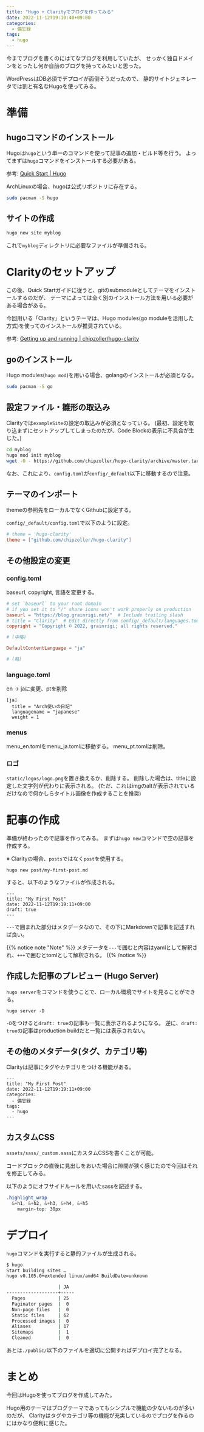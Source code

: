 ```yaml
---
title: "Hugo + Clarityでブログを作ってみる"
date: 2022-11-12T19:10:40+09:00
categories:
  - 備忘録
tags:
  - hugo
---
```


今までブログを書くのにはてなブログを利用していたが、
せっかく独自ドメインをとったし何か自前のブログを持ってみたいと思った。

WordPressはDB必須でデプロイが面倒そうだったので、
静的サイトジェネレータでは割と有名なHugoを使ってみる。

# 準備

## hugoコマンドのインストール

Hugoは`hugo`という単一のコマンドを使って記事の追加・ビルド等を行う。
よってまずは`hugo`コマンドをインストールする必要がある。

参考: [Quick Start | Hugo](https://gohugo.io/getting-started/quick-start/)

ArchLinuxの場合、hugoは公式リポジトリに存在する。

```sh
sudo pacman -S hugo
```

## サイトの作成

```sh
hugo new site myblog
```

これで`myblog`ディレクトリに必要なファイルが準備される。

# Clarityのセットアップ

この後、Quick Startガイドに従うと、gitのsubmoduleとしてテーマをインストールするのだが、
テーマによっては全く別のインストール方法を用いる必要がある場合がある。

今回用いる「Clarity」というテーマは、Hugo modules(go moduleを活用した方式)を使ってのインストールが推奨されている。

参考: [Getting up and running | chipzoller/hugo-clarity](https://github.com/chipzoller/hugo-clarity#getting-up-and-running)

## goのインストール

Hugo modules(`hugo mod`)を用いる場合、golangのインストールが必須となる。

```sh
sudo pacman -S go
```

## 設定ファイル・雛形の取込み

Clarityでは`exampleSite`の設定の取込みが必須となっている。
(最初、設定を取り込まずにセットアップしてしまったのだが、Code Blockの表示に不具合が生じた。)

```sh
cd myblog
hugo mod init myblog
wget -O - https://github.com/chipzoller/hugo-clarity/archive/master.tar.gz | tar xz && cp -a hugo-clarity-master/exampleSite/* . && rm -rf hugo-clarity-master && rm -f config.toml
```

なお、これにより、`config.toml`が`config/_default`以下に移動するので注意。

## テーマのインポート

themeの参照先をローカルでなくGithubに設定する。

`config/_default/config.toml`で以下のように設定。

```toml
# theme = 'hugo-clarity'
theme = ["github.com/chipzoller/hugo-clarity"]
```

## その他設定の変更

### config.toml

baseurl, copyright, 言語を変更する。

```toml:config.toml
# set `baseurl` to your root domain
# if you set it to "/" share icons won't work properly on production
baseurl = "https://blog.grainrigi.net/"  # Include trailing slash
# title = "Clarity"  # Edit directly from config/_default/languages.toml # alternatively, uncomment this and remove `title` entry from the aforemention file.
copyright = "Copyright © 2022, grainrigi; all rights reserved."

# (中略)

DefaultContentLanguage = "ja"

# (略)
```

### language.toml

en -> jaに変更、ptを削除

```
[ja]
  title = "Arch使いの日記"
  languagename = "japanese"
  weight = 1
```

### menus

menu_en.tomlをmenu_ja.tomlに移動する。
menu_pt.tomlは削除。

### ロゴ

`static/logos/logo.png`を置き換えるか、削除する。
削除した場合は、titleに設定した文字列が代わりに表示される。
(ただ、これはimgのaltが表示されているだけなので何かしらタイトル画像を作成することを推奨)


# 記事の作成

準備が終わったので記事を作ってみる。
まずは`hugo new`コマンドで空の記事を作成する。

※ Clarityの場合、`posts`ではなく`post`を使用する。

```
hugo new post/my-first-post.md
```

すると、以下のようなファイルが作成される。

```
---
title: "My First Post"
date: 2022-11-12T19:19:11+09:00
draft: true
---

```

`---`で囲まれた部分はメタデータなので、その下にMarkdownで記事を記述すれば良い。

{{% notice note "Note" %}}
メタデータを`---`で囲むと内容はyamlとして解釈され、`+++`で囲むとtomlとして解釈される。
{{% /notice %}}

## 作成した記事のプレビュー (Hugo Server)

`hugo server`をコマンドを使うことで、ローカル環境でサイトを見ることができる。

```
hugo server -D
```

`-D`をつけると`draft: true`の記事も一覧に表示されるようになる。
逆に、`draft: true`の記事はproduction buildだと一覧には表示されない。


## その他のメタデータ(タグ、カテゴリ等)

Clarityは記事にタグやカテゴリをつける機能がある。

```
---
title: "My First Post"
date: 2022-11-12T19:19:11+09:00
categories:
  - 備忘録
tags:
  - hugo
---
```

## カスタムCSS

`assets/sass/_custom.sass`にカスタムCSSを書くことが可能。

コードブロックの直後に見出しをおいた場合に隙間が狭く感じたので今回はそれを修正してみる。

以下のようにオフサイドルールを用いたsassを記述する。

```css
.highlight_wrap
  &+h1, &+h2, &+h3, &+h4, &+h5
    margin-top: 30px
```

# デプロイ

`hugo`コマンドを実行すると静的ファイルが生成される。

```sh
$ hugo
Start building sites … 
hugo v0.105.0+extended linux/amd64 BuildDate=unknown

                   | JA  
-------------------+-----
  Pages            | 25  
  Paginator pages  |  0  
  Non-page files   |  0  
  Static files     | 62  
  Processed images |  0  
  Aliases          | 17  
  Sitemaps         |  1  
  Cleaned          |  0  
```

あとは`./public/`以下のファイルを適切に公開すればデプロイ完了となる。


# まとめ

今回はHugoを使ってブログを作成してみた。

Hugo用のテーマはブログテーマであってもシンプルで機能の少ないものが多いのだが、
Clarityはタグやカテゴリ等の機能が充実しているのでブログを作るのにはかなり便利に感じた。
